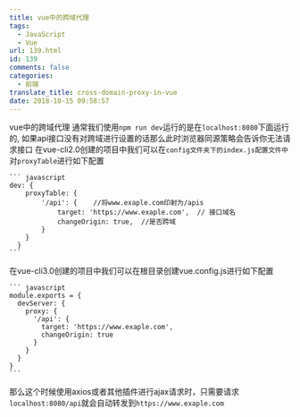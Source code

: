 ```yaml
---
title: vue中的跨域代理
tags:
  - JavaScript
  - Vue
url: 139.html
id: 139
comments: false
categories:
  - 前端
translate_title: cross-domain-proxy-in-vue
date: 2018-10-15 09:58:57
---
```


vue中的跨域代理 通常我们使用`npm run dev`运行的是在`localhost:8080`下面运行的,
如果api接口没有对跨域进行设置的话那么此时浏览器同源策略会告诉你无法请求接口
在vue-cli2.0创建的项目中我们可以在`config文件夹下的index.js配置文件中`对`proxyTable`进行如下配置

    ``` javascript
    dev: {
        proxyTable: {
    		'/api': {    //将www.exaple.com印射为/apis
                target: 'https://www.exaple.com',  // 接口域名
                changeOrigin: true,  //是否跨域         
            }
    	}
      }
    ```

在vue-cli3.0创建的项目中我们可以在根目录创建vue.config.js进行如下配置

    ``` javascript
    module.exports = {
      devServer: {
        proxy: {
          '/api': {
            target: 'https://www.exaple.com',
            changeOrigin: true
          }
        }
      }
    }
    ```

那么这个时候使用axios或者其他插件进行ajax请求时，只需要请求`localhost:8080/api`就会自动转发到`https://www.exaple.com`
